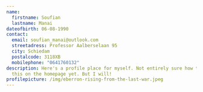 ```yaml
---
name:
  firstname: Soufian
  lastname: Manai
dateofbirth: 06-08-1990
contact:
  email: soufian_manai@outlook.com
  streetadress: Professor Aalberselaan 95
  city: Schiedam
  postalcode: 3118XB
  mobilephone: "0641760132"
description: Here's a profile place for myself. Not entirely sure how to show
  this on the homepage yet. But I will!
profilepicture: /img/eberron-rising-from-the-last-war.jpeg
---
```

